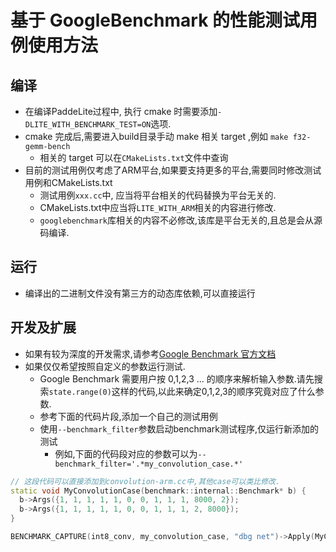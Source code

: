 # 基于 GoogleBenchmark 的性能测试用例使用方法

## 编译
* 在编译PaddeLite过程中, 执行 cmake 时需要添加`-DLITE_WITH_BENCHMARK_TEST=ON`选项.
* cmake 完成后,需要进入build目录手动 make 相关 target ,例如 `make f32-gemm-bench`
    * 相关的 target 可以在`CMakeLists.txt`文件中查询
* 目前的测试用例仅考虑了ARM平台,如果要支持更多的平台,需要同时修改测试用例和CMakeLists.txt
    * 测试用例`xxx.cc`中, 应当将平台相关的代码替换为平台无关的.
    * CMakeLists.txt中应当将`LITE_WITH_ARM`相关的内容进行修改.
    * `googlebenchmark`库相关的内容不必修改,该库是平台无关的,且总是会从源码编译.

## 运行
* 编译出的二进制文件没有第三方的动态库依赖,可以直接运行

## 开发及扩展
* 如果有较为深度的开发需求,请参考[Google Benchmark 官方文档](https://github.com/google/benchmark)
* 如果仅仅希望按照自定义的参数运行测试.
    * Google Benchmark 需要用户按 0,1,2,3 ... 的顺序来解析输入参数.请先搜索`state.range(0)`这样的代码,以此来确定0,1,2,3的顺序究竟对应了什么参数.
    * 参考下面的代码片段,添加一个自己的测试用例
    * 使用`--benchmark_filter`参数启动benchmark测试程序,仅运行新添加的测试
        * 例如,下面的代码段对应的参数可以为`--benchmark_filter='.*my_convolution_case.*'`


```cpp
// 这段代码可以直接添加到convolution-arm.cc中,其他case可以类比修改.
static void MyConvolutionCase(benchmark::internal::Benchmark* b) {
  b->Args({1, 1, 1, 1, 1, 0, 0, 1, 1, 1, 8000, 2});
  b->Args({1, 1, 1, 1, 1, 0, 0, 1, 1, 1, 2, 8000});
}

BENCHMARK_CAPTURE(int8_conv, my_convolution_case, "dbg net")->Apply(MyConvolutionCase)->UseRealTime();

```
